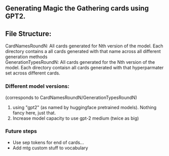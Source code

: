 ## Generating Magic the Gathering cards using GPT2.


## File Structure:
CardNamesRoundN: All cards generated for Nth version of the model. Each directory contains a all cards generated with that name across all different generation methods  
GenerationTypesRoundN: All cards generated for the Nth version of the model. Each directory contaisn all cards generated with that hyperparmater set across different cards.  

### Different model versions:
(corresponds to CardNamesRoundN/GenerationTypesRoundN)
1. using "gpt2" (as named by huggingface pretrained models). Nothing fancy here, just that.
2. Increase model capacity to use gpt-2 medium (twice as big)

### Future steps
* Use sep tokens for end of cards...
* Add mtg custom stuff to vocabulary